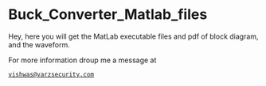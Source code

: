 # Buck_Converter_Matlab_files
Hey, here you will get the MatLab executable files and pdf of block diagram, and the waveform.

For more information droup me a message at <code><pre>vishwas@varzsecurity.com</code></pre>
